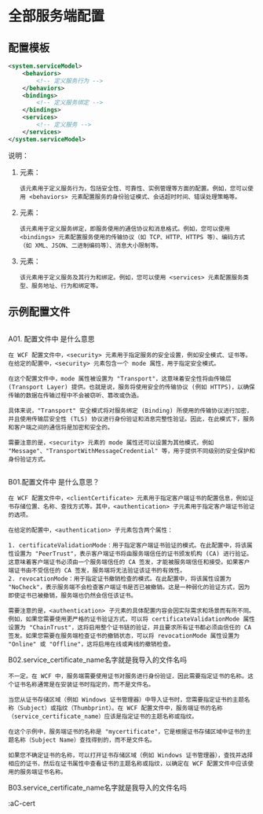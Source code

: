 # 全部服务端配置

## 配置模板

```xml
<system.serviceModel>
    <behaviors>
        <!-- 定义服务行为 -->
    </behaviors>
    <bindings>
        <!-- 定义服务绑定 -->
    </bindings>
    <services>
        <!-- 定义服务 -->
    </services>
</system.serviceModel>
```

说明：

1. <behaviors> 元素：

   ```
   该元素用于定义服务行为，包括安全性、可靠性、实例管理等方面的配置。例如，您可以使用 <behaviors> 元素配置服务的身份验证模式、会话超时时间、错误处理策略等。
   ```

2. <bindings> 元素：

   ```
   该元素用于定义服务绑定，即服务使用的通信协议和消息格式。例如，您可以使用 <bindings> 元素配置服务使用的传输协议（如 TCP、HTTP、HTTPS 等）、编码方式（如 XML、JSON、二进制编码等）、消息大小限制等。
   ```

   

3. <services> 元素：

   ```
   该元素用于定义服务及其行为和绑定。例如，您可以使用 <services> 元素配置服务类型、服务地址、行为和绑定等。
   ```

## 示例配置文件

```xml


```

A<bindings>01. 配置文件中<security mode="Transport"> 是什么意思

```
在 WCF 配置文件中，<security> 元素用于指定服务的安全设置，例如安全模式、证书等。在给定的配置中，<security> 元素包含一个 mode 属性，用于指定安全模式。

在这个配置文件中，mode 属性被设置为 "Transport"，这意味着安全性将由传输层 (Transport Layer) 提供。也就是说，服务将使用安全的传输协议 (例如 HTTPS)，以确保传输的数据在传输过程中不会被窃听、篡改或伪造。

具体来说，"Transport" 安全模式将对服务绑定 (Binding) 所使用的传输协议进行加密，并且使用传输层安全性 (TLS) 协议进行身份验证和消息完整性验证。因此，在此模式下，服务和客户端之间的通信将是加密和安全的。

需要注意的是，<security> 元素的 mode 属性还可以设置为其他模式，例如 "Message"、"TransportWithMessageCredential" 等，用于提供不同级别的安全保护和身份验证方式。


```

B<behaviors>01.配置文件中 <clientCertificate>是什么意思？

```
在 WCF 配置文件中，<clientCertificate> 元素用于指定客户端证书的配置信息，例如证书存储位置、名称、查找方式等。其中，<authentication> 子元素用于指定客户端证书验证的选项。

在给定的配置中，<authentication> 子元素包含两个属性：

1. certificateValidationMode：用于指定客户端证书验证的模式。在此配置中，将该属性设置为 "PeerTrust"，表示客户端证书将由服务端信任的证书颁发机构 (CA) 进行验证。这意味着客户端证书必须由一个服务端信任的 CA 签发，才能被服务端信任和接受。如果客户端证书由不受信任的 CA 签发，服务端将无法验证该证书的有效性。
2. revocationMode：用于指定证书撤销检查的模式。在此配置中，将该属性设置为 "NoCheck"，表示服务端不会检查客户端证书是否已被撤销。这是一种弱化的验证方式，因为即使证书已被撤销，服务端也仍然会信任该证书。

需要注意的是，<authentication> 子元素的具体配置内容会因实际需求和场景而有所不同。例如，如果您需要使用更严格的证书验证方式，可以将 certificateValidationMode 属性设置为 "ChainTrust"，这将启用整个证书链的验证，并且要求所有证书都必须由信任的 CA 签发。如果您需要在服务端检查证书的撤销状态，可以将 revocationMode 属性设置为 "Online" 或 "Offline"，这将启用在线或离线的撤销检查。
```

B<behaviors>02.service_certificate_name名字就是我导入的文件名吗

```
不一定。在 WCF 中，服务端需要使用证书对服务进行身份验证，因此需要指定证书的名称。这个证书名称通常是在安装证书时指定的，而不是文件名。

当您从证书存储区域（例如 Windows 证书管理器）中导入证书时，您需要指定证书的主题名称（Subject）或指纹（Thumbprint）。在 WCF 配置文件中，服务端证书的名称（service_certificate_name）应该是指定证书的主题名称或指纹。

在这个示例中，服务端证书的名称是 "mycertificate"，它是根据证书存储区域中证书的主题名称（Subject Name）查找得到的，而不是文件名。

如果您不确定证书的名称，可以打开证书存储区域（例如 Windows 证书管理器），查找并选择相应的证书，然后在证书属性中查看证书的主题名称或指纹，以确定在 WCF 配置文件中应该使用的服务端证书名称。
```

B<behaviors>03.service_certificate_name名字就是我导入的文件名吗

:aC-cert





